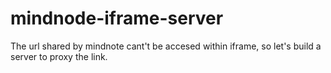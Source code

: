 # mindnode-iframe-server
The url shared by mindnote cant't be accesed within iframe, so let's build a server to proxy the link.
